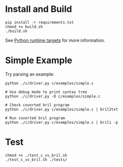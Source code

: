 # Install and Build

```
pip install -r requirements.txt
chmod +x build.sh
./build.sh
```

See [Python runtime targets](https://github.com/antlr/antlr4/blob/master/doc/python-target.md) for more information.

# Simple Example

Try parsing an example:

```
python ./c/driver.py c/examples/simple.c

# Use debug mode to print syntax tree
python ./c/driver.py -D c/examples/simple.c

# Check coverted bril program
python ./c/driver.py c/examples/simple.c | bril2txt

# Run coverted bril program
python ./c/driver.py c/examples/simple.c | brili -p
```

# Test

```
chmod +x ./test_c_vs_bril.sh
./test_c_vs_bril.sh ./tests/
```
